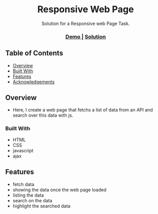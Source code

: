 
<h1 align="center">Responsive Web Page</h1>

<div align="center">
   Solution for a Responsive web Page Task.
</div>

<div align="center">
  <h3>
    <a href="https://github.com/Ahmedhamed77/Social_Media_Page">
      Demo
    </a>
    <span> | </span>
    <a href="https://ahmedhamed77.github.io/ajaaaaax/">
      Solution
    </a>
  </h3>
</div>
    
<!-- TABLE OF CONTENTS -->

## Table of Contents

- [Overview](#overview)
- [Built With](#built-with)
- [Features](#features)
- [Acknowledgements](#acknowledgements)

<!-- OVERVIEW -->

## Overview


- Here, I create a web page that fetchs a list of data from an API and search over this data with js.

### Built With

<!-- This section should list any major frameworks that you built your project using. Here are a few examples.-->

- HTML
- CSS
- javascript
- ajax


## Features

<!-- List the features of your application or follow the template. Don't share the figma file here :) -->

- fetch data
- showing the data once the web page loaded 
- listing the data
- search on the data 
- highlight the searched data


